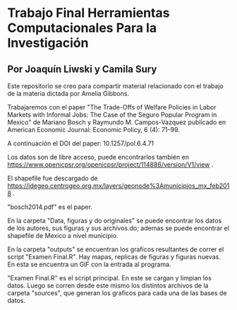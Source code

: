 # Trabajo Final Herramientas Computacionales Para la Investigación
## Por Joaquín Liwski y Camila Sury
Este repositorio se creo para compartir material relacionado con el trabajo de la materia dictada por Amelia Gibbons.

Trabajaremos con el paper "The Trade-Offs of Welfare Policies in Labor Markets with Informal Jobs: The Case of the Seguro Popular Program in Mexico" de Mariano Bosch y Raymundo M. Campos-Vazquez publicado en American Economic Journal: Economic Policy, 6 (4): 71-99.

A continuación el DOI del paper: 10.1257/pol.6.4.71

Los datos son de libre acceso, puede encontrarlos también en https://www.openicpsr.org/openicpsr/project/114886/version/V1/view .

El shapefile fue descargado de https://idegeo.centrogeo.org.mx/layers/geonode%3Amunicipios_mx_feb2018 .

"bosch2014.pdf" es el paper.

En la carpeta "Data, figuras y do originales" se puede encontrar los datos de los autores, sus figuras y sus archivos.do; ademas se puede encontrar el shapefile de Mexico a nivel municipio. 

En la carpeta "outputs" se encuentran los graficos resultantes de correr el script "Examen Final.R". Hay mapas, replicas de figuras y figuras nuevas. En esta se encuentra un GIF con la entrada al programa.

"Examen Final.R" es el script principal. En este se cargan y limpian los datos. Luego se corren desde este mismo los distintos archivos de la carpeta "sources", que generan los graficos para cada una de las bases de datos.
